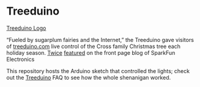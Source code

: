 Treeduino
==================================

[Treeduino Logo](https://treeduino.com/images/logo.png)

“Fueled by sugarplum fairies and the Internet,” the Treeduino gave visitors of [treeduino.com](https://treeduino.com/) live control of the
Cross family Christmas tree each holiday season. [Twice](https://www.sparkfun.com/news/511) [featured](https://www.sparkfun.com/news/771) on the front page blog of SparkFun Electronics

This repository hosts the Arduino sketch that controlled the lights; check out the [Treeduino](https://treeduino.com/faq.htm) FAQ to see how the whole shenanigan worked.
